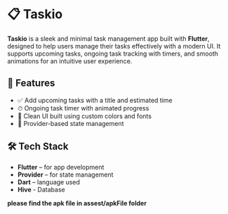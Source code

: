 # 📋 Taskio

**Taskio** is a sleek and minimal task management app built with **Flutter**, designed to help users manage their tasks effectively with a modern UI. It supports upcoming tasks, ongoing task tracking with timers, and smooth animations for an intuitive user experience.

## 🚀 Features

- ✅ Add upcoming tasks with a title and estimated time
- ⏱ Ongoing task timer with animated progress
- 🌙 Clean UI built using custom colors and fonts
- 🧠 Provider-based state management

## 🛠 Tech Stack

- **Flutter** – for app development
- **Provider** – for state management
- **Dart** – language used
- **Hive** - Database



**please find the apk file in assest/apkFile folder**
